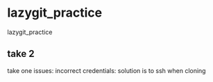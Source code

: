 # lazygit_practice
lazygit_practice

## take 2
take one issues: incorrect credentials:
solution is to ssh when cloning
